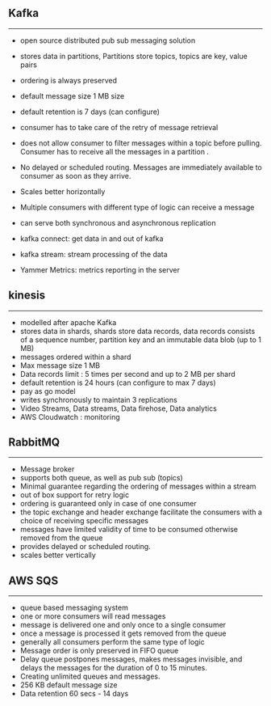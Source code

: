 ## Kafka 
------------------
- open source distributed pub sub messaging solution 
- stores data in partitions, Partitions store topics, topics are key, value pairs 
- ordering is always preserved 
- default message size 1 MB size 
- default retention is 7 days (can configure)

- consumer has to take care of the retry of message retrieval 
- does not allow consumer to filter messages within a topic before pulling. Consumer has to receive all the messages in a partition . 
- No delayed or scheduled routing. Messages are immediately available to consumer as soon as they arrive. 
- Scales better horizontally 
- Multiple consumers with different type of logic can receive a message 
- can serve both synchronous and asynchronous replication
- kafka connect: get data in and out of kafka
- kafka stream: stream processing of the data
- Yammer Metrics: metrics reporting in the server 

## kinesis
--------------------
- modelled after apache Kafka
- stores data in shards, shards store data records, data records consists of a sequence number, partition key and an immutable data blob (up to 1 MB)
- messages ordered within a shard 
- Max message size 1 MB 
- Data records limit : 5 times per second and up to 2 MB per shard 
- default retention is 24 hours (can configure to max 7 days)
- pay as go model 
- writes synchronously to maintain 3 replications 
- Video Streams, Data streams, Data firehose, Data analytics 
- AWS Cloudwatch : monitoring 

## RabbitMQ
------------------
- Message broker 
- supports both queue, as well as pub sub (topics)
- Minimal guarantee regarding the ordering of messages within a stream 
- out of box support for retry logic 
- ordering is guaranteed only in case of one consumer 
- the topic exchange and header exchange facilitate the consumers with a choice of receiving specific messages 
- messages have limited validity of time to be consumed otherwise removed from the queue 
- provides delayed or scheduled routing. 
- scales better vertically 

## AWS SQS
------------------
- queue based messaging system 
- one or more consumers will read messages
- message is delivered one and only once to a single consumer 
- once a message is processed it gets removed from the queue
- generally all consumers  perform the same type of logic 
- Message order is only preserved in FIFO queue
- Delay queue postpones messages, makes messages invisible, and delays the messages for the duration of 0 to 15 minutes.
- Creating unlimited queues and messages.
- 256 KB default message size 
- Data retention 60 secs - 14 days 

